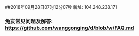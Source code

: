 ##2018年09月28日07时12分07秒 新址: 104.248.238.171
### 兔友常见问题及解答: https://github.com/wanggonging/d/blob/w/FAQ.md
